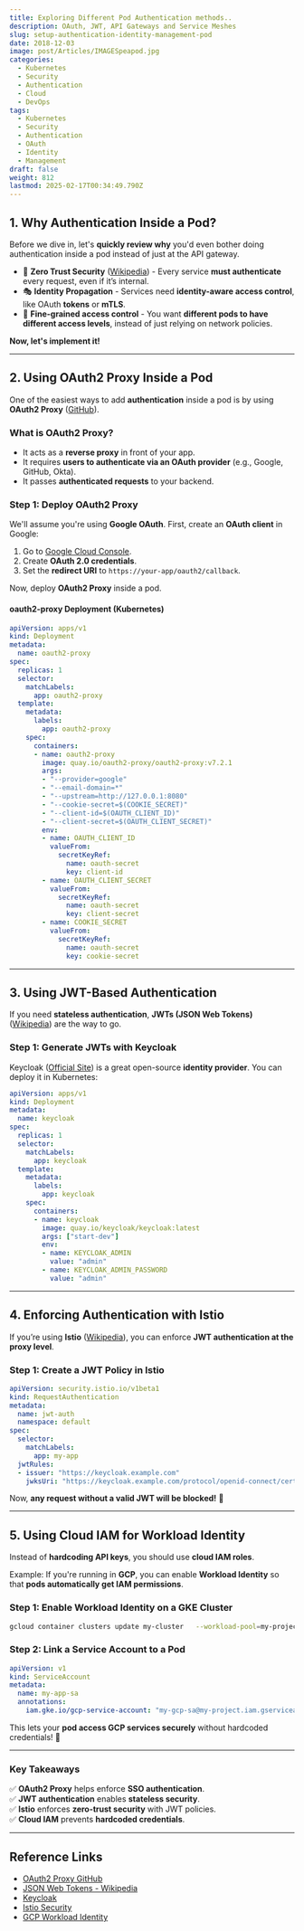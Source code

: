 ```yaml
---
title: Exploring Different Pod Authentication methods..
description: OAuth, JWT, API Gateways and Service Meshes
slug: setup-authentication-identity-management-pod
date: 2018-12-03
image: post/Articles/IMAGESpeapod.jpg
categories:
  - Kubernetes
  - Security
  - Authentication
  - Cloud
  - DevOps
tags:
  - Kubernetes
  - Security
  - Authentication
  - OAuth
  - Identity
  - Management
draft: false
weight: 812
lastmod: 2025-02-17T00:34:49.790Z
---
```

<!-- 
# Setting Up Authentication and Identity Management Inside a Pod

So, you've heard about **running authentication and identity management inside a pod**, but now you're thinking, **"Cool, but how do I actually do it?"** 

Well, buckle up, because we're about to go deep into **OAuth, JWT, API Gateways, Service Meshes, and Zero Trust**. By the end of this tutorial, you’ll know how to:

✅ Set up **authentication** inside a pod.  
✅ Use **OAuth2 Proxy** to handle logins.  
✅ Implement **JWT-based authentication**.  
✅ Secure services **using Istio** with identity management.  
✅ Integrate **cloud IAM services** for least privilege access.  

And of course, **we’ll have code examples**. Let’s get started! 🚀

---
-->

## **1. Why Authentication Inside a Pod?**

Before we dive in, let's **quickly review why** you'd even bother doing authentication inside a pod instead of just at the API gateway.

* 🔐 **Zero Trust Security** ([Wikipedia](https://en.wikipedia.org/wiki/Zero_trust_security_model)) - Every service **must authenticate** every request, even if it’s internal.
* 🎭 **Identity Propagation** - Services need **identity-aware access control**, like OAuth **tokens** or **mTLS**.
* 🚪 **Fine-grained access control** - You want **different pods to have different access levels**, instead of just relying on network policies.

**Now, let's implement it!**

***

## **2. Using OAuth2 Proxy Inside a Pod**

One of the easiest ways to add **authentication** inside a pod is by using **OAuth2 Proxy** ([GitHub](https://github.com/oauth2-proxy/oauth2-proxy)).

### **What is OAuth2 Proxy?**

* It acts as a **reverse proxy** in front of your app.
* It requires **users to authenticate via an OAuth provider** (e.g., Google, GitHub, Okta).
* It passes **authenticated requests** to your backend.

### **Step 1: Deploy OAuth2 Proxy**

We'll assume you're using **Google OAuth**. First, create an **OAuth client** in Google:

1. Go to [Google Cloud Console](https://console.cloud.google.com/).
2. Create **OAuth 2.0 credentials**.
3. Set the **redirect URI** to `https://your-app/oauth2/callback`.

Now, deploy **OAuth2 Proxy** inside a pod.

#### **oauth2-proxy Deployment (Kubernetes)**

```yaml
apiVersion: apps/v1
kind: Deployment
metadata:
  name: oauth2-proxy
spec:
  replicas: 1
  selector:
    matchLabels:
      app: oauth2-proxy
  template:
    metadata:
      labels:
        app: oauth2-proxy
    spec:
      containers:
      - name: oauth2-proxy
        image: quay.io/oauth2-proxy/oauth2-proxy:v7.2.1
        args:
        - "--provider=google"
        - "--email-domain=*"
        - "--upstream=http://127.0.0.1:8080"
        - "--cookie-secret=$(COOKIE_SECRET)"
        - "--client-id=$(OAUTH_CLIENT_ID)"
        - "--client-secret=$(OAUTH_CLIENT_SECRET)"
        env:
        - name: OAUTH_CLIENT_ID
          valueFrom:
            secretKeyRef:
              name: oauth-secret
              key: client-id
        - name: OAUTH_CLIENT_SECRET
          valueFrom:
            secretKeyRef:
              name: oauth-secret
              key: client-secret
        - name: COOKIE_SECRET
          valueFrom:
            secretKeyRef:
              name: oauth-secret
              key: cookie-secret
```

***

## **3. Using JWT-Based Authentication**

If you need **stateless authentication**, **JWTs (JSON Web Tokens)** ([Wikipedia](https://en.wikipedia.org/wiki/JSON_Web_Token)) are the way to go.

### **Step 1: Generate JWTs with Keycloak**

Keycloak ([Official Site](https://www.keycloak.org/)) is a great open-source **identity provider**. You can deploy it in Kubernetes:

```yaml
apiVersion: apps/v1
kind: Deployment
metadata:
  name: keycloak
spec:
  replicas: 1
  selector:
    matchLabels:
      app: keycloak
  template:
    metadata:
      labels:
        app: keycloak
    spec:
      containers:
      - name: keycloak
        image: quay.io/keycloak/keycloak:latest
        args: ["start-dev"]
        env:
        - name: KEYCLOAK_ADMIN
          value: "admin"
        - name: KEYCLOAK_ADMIN_PASSWORD
          value: "admin"
```

***

## **4. Enforcing Authentication with Istio**

If you’re using **Istio** ([Wikipedia](https://en.wikipedia.org/wiki/Istio)), you can enforce **JWT authentication at the proxy level**.

### **Step 1: Create a JWT Policy in Istio**

```yaml
apiVersion: security.istio.io/v1beta1
kind: RequestAuthentication
metadata:
  name: jwt-auth
  namespace: default
spec:
  selector:
    matchLabels:
      app: my-app
  jwtRules:
  - issuer: "https://keycloak.example.com"
    jwksUri: "https://keycloak.example.com/protocol/openid-connect/certs"
```

Now, **any request without a valid JWT will be blocked!** 🚫

***

## **5. Using Cloud IAM for Workload Identity**

Instead of **hardcoding API keys**, you should use **cloud IAM roles**.

Example: If you're running in **GCP**, you can enable **Workload Identity** so that **pods automatically get IAM permissions**.

### **Step 1: Enable Workload Identity on a GKE Cluster**

```sh
gcloud container clusters update my-cluster   --workload-pool=my-project.svc.id.goog
```

### **Step 2: Link a Service Account to a Pod**

```yaml
apiVersion: v1
kind: ServiceAccount
metadata:
  name: my-app-sa
  annotations:
    iam.gke.io/gcp-service-account: "my-gcp-sa@my-project.iam.gserviceaccount.com"
```

This lets your **pod access GCP services securely** without hardcoded credentials! 🎉

***

### **Key Takeaways**

✅ **OAuth2 Proxy** helps enforce **SSO authentication**.\
✅ **JWT authentication** enables **stateless security**.\
✅ **Istio** enforces **zero-trust security** with JWT policies.\
✅ **Cloud IAM** prevents **hardcoded credentials**.

***

## **Reference Links**

* [OAuth2 Proxy GitHub](https://github.com/oauth2-proxy/oauth2-proxy)
* [JSON Web Tokens - Wikipedia](https://en.wikipedia.org/wiki/JSON_Web_Token)
* [Keycloak](https://www.keycloak.org/)
* [Istio Security](https://istio.io/latest/docs/concepts/security/)
* [GCP Workload Identity](https://cloud.google.com/kubernetes-engine/docs/how-to/workload-identity)
